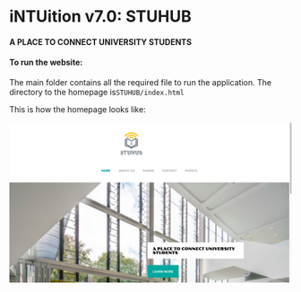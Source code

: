 # iNTUition v7.0: STUHUB
#### A PLACE TO CONNECT UNIVERSITY STUDENTS

#### To run the website:

The main folder contains all the required file to run the application. The directory to the homepage is`STUHUB/index.html`

This is how the homepage looks like:

![websitepic](website.png)

